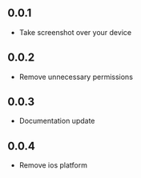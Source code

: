 ## 0.0.1

* Take screenshot over your device

## 0.0.2

* Remove unnecessary permissions

## 0.0.3

* Documentation update

## 0.0.4

* Remove ios platform